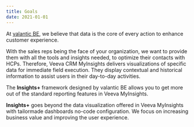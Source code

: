 ```yaml
---
title: Goals
date: 2021-01-01
---
```

At [valantic BE](https://c-clearpartners.com/), we believe that data is the core of every action to enhance customer experience.

With the sales reps being the face of your organization, we want to provide them with all the tools and insights needed, to optimize their contacts with HCPs. 
Therefore, Veeva CRM MyInsights delivers visualizations of specific data for immediate field execution. They display contextual and historical information to assist users in their day-to-day activities. 

The **Insights+** framework designed by valantic BE allows you to get more out of the standard reporting features in Veeva MyInsights.

**Insights+** goes beyond the data visualization offered in Veeva MyInsights with tailormade dashboards no-code configuration. We focus on increasing business value and improving the user experience.